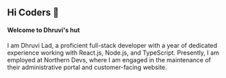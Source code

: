 ## Hi Coders 👋

#### Welcome to Dhruvi's hut

I am Dhruvi Lad, a proficient full-stack developer with a year of dedicated experience working with React.js, Node.js, and TypeScript. Presently, I am employed at Northern Devs, where I am engaged in the maintenance of their administrative portal and customer-facing website.



